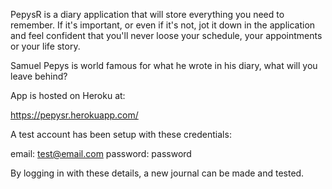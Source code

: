 PepysR is a diary application that will store everything you need to remember. If it's important, or even if it's not, jot it down in the application and feel confident that you'll never loose your schedule, your appointments or your life story.

Samuel Pepys is world famous for what he wrote in his diary, what will you leave behind?

App is hosted on Heroku at:

https://pepysr.herokuapp.com/

A test account has been setup with these credentials:

email: test@email.com
password: password

By logging in with these details, a new journal can be made and tested.
